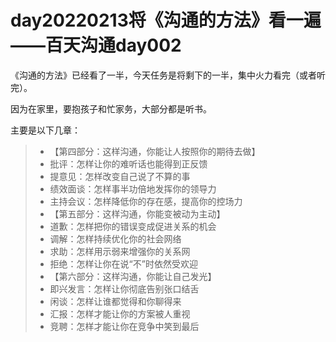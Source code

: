 # day20220213将《沟通的方法》看一遍——百天沟通day002

《沟通的方法》已经看了一半，今天任务是将剩下的一半，集中火力看完（或者听完）。

因为在家里，要抱孩子和忙家务，大部分都是听书。

主要是以下几章：

>- 【第四部分：这样沟通，你能让人按照你的期待去做】
>- 批评：怎样让你的难听话也能得到正反馈
>- 提意见：怎样改变自己说了不算的事
>- 绩效面谈：怎样事半功倍地发挥你的领导力
>- 主持会议：怎样降低你的存在感，提高你的控场力
>- 【第五部分：这样沟通，你能变被动为主动】
>- 道歉：怎样把你的错误变成促进关系的机会
>- 调解：怎样持续优化你的社会网络
>- 求助：怎样用示弱来增强你的关系网
>- 拒绝：怎样让你在说“不”时依然受欢迎
>- 【第六部分：这样沟通，你能让自己发光】
>- 即兴发言：怎样让你彻底告别张口结舌
>- 闲谈：怎样让谁都觉得和你聊得来
>- 汇报：怎样才能让你的方案被人重视
>- 竞聘：怎样才能让你在竞争中笑到最后

